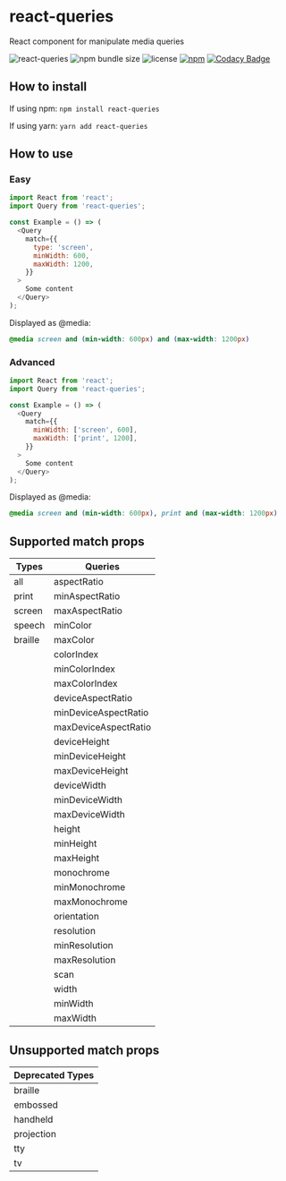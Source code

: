 # react-queries
React component for manipulate media queries

![react-queries](https://img.shields.io/david/yukioru/react-queries?style=flat-square)
![npm bundle size](https://img.shields.io/bundlephobia/minzip/react-queries?style=flat-square)
![license](https://img.shields.io/npm/l/react-queries?style=flat-square)
[![npm](https://img.shields.io/npm/v/react-queries?style=flat-square)](https://www.npmjs.com/package/react-queries)
[![Codacy Badge](https://img.shields.io/codacy/grade/39ab7d3bec48456cab200e3f2507441c?style=flat-square)](https://www.codacy.com/app/akigami/react-queries?utm_source=github.com&amp;utm_medium=referral&amp;utm_content=Yukioru/react-queries&amp;utm_campaign=Badge_Grade)



## How to install
If using npm: `npm install react-queries`

If using yarn: `yarn add react-queries`

## How to use

### Easy
```javascript
import React from 'react';
import Query from 'react-queries';

const Example = () => (
  <Query
    match={{
      type: 'screen',
      minWidth: 600,
      maxWidth: 1200,
    }}
  >
    Some content
  </Query>
);
```
Displayed as @media:
```css
@media screen and (min-width: 600px) and (max-width: 1200px)
```

### Advanced
```javascript
import React from 'react';
import Query from 'react-queries';

const Example = () => (
  <Query
    match={{
      minWidth: ['screen', 600],
      maxWidth: ['print', 1200],
    }}
  >
    Some content
  </Query>
);
```
Displayed as @media:
```css
@media screen and (min-width: 600px), print and (max-width: 1200px)
```

## Supported match props
| Types   | Queries              |
|---------|----------------------|
| all     | aspectRatio          |
| print   | minAspectRatio       |
| screen  | maxAspectRatio       |
| speech  | minColor             |
| braille | maxColor             |
|         | colorIndex           |
|         | minColorIndex        |
|         | maxColorIndex        |
|         | deviceAspectRatio    |
|         | minDeviceAspectRatio |
|         | maxDeviceAspectRatio |
|         | deviceHeight         |
|         | minDeviceHeight      |
|         | maxDeviceHeight      |
|         | deviceWidth          |
|         | minDeviceWidth       |
|         | maxDeviceWidth       |
|         | height               |
|         | minHeight            |
|         | maxHeight            |
|         | monochrome           |
|         | minMonochrome        |
|         | maxMonochrome        |
|         | orientation          |
|         | resolution           |
|         | minResolution        |
|         | maxResolution        |
|         | scan                 |
|         | width                |
|         | minWidth             |
|         | maxWidth             |

## Unsupported match props
| Deprecated Types |
|------------------|
| braille          |
| embossed         |
| handheld         |
| projection       |
| tty              |
| tv               |

